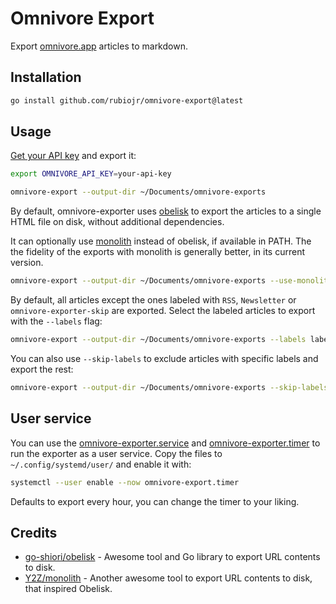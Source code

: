 # Omnivore Export

Export [omnivore.app](https://omnivore.app) articles to markdown.

## Installation

```bash
go install github.com/rubiojr/omnivore-export@latest
```

## Usage

[Get your API key](https://docs.omnivore.app/integrations/api.html#getting-an-api-token) and export it:
```bash
export OMNIVORE_API_KEY=your-api-key
```

```bash
omnivore-export --output-dir ~/Documents/omnivore-exports
```

By default, omnivore-exporter uses [obelisk](https://github.com/go-shiori/obelisk) to export the articles to a single HTML file on disk, without additional dependencies.

It can optionally use [monolith](https://github.com/Y2Z/monolith) instead of obelisk, if available in PATH. The the fidelity of the exports with monolith is generally better, in its current version.

```bash
omnivore-export --output-dir ~/Documents/omnivore-exports --use-monolith
```

By default, all articles except the ones labeled with `RSS`, `Newsletter` or `omnivore-exporter-skip` are exported. Select the labeled articles to export with the `--labels` flag:

```bash
omnivore-export --output-dir ~/Documents/omnivore-exports --labels label-to-export --labels another-label
```

You can also use `--skip-labels` to exclude articles with specific labels and export the rest:

```bash
omnivore-export --output-dir ~/Documents/omnivore-exports --skip-labels label-to-skip
```

## User service

You can use the [omnivore-exporter.service](/extra/omnivore-exporter.service) and [omnivore-exporter.timer](omnivore-exporter.timer) to run the exporter as a user service. Copy the files to `~/.config/systemd/user/` and enable it with:

```bash
systemctl --user enable --now omnivore-export.timer
```

Defaults to export every hour, you can change the timer to your liking.

## Credits

- [go-shiori/obelisk](https://github.com/go-shiori/obelisk) - Awesome tool and Go library to export URL contents to disk.
- [Y2Z/monolith](https://github.com/Y2Z/monolith) - Another awesome tool to export URL contents to disk, that inspired Obelisk.
